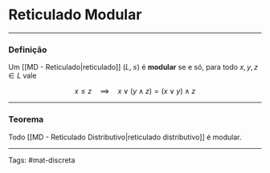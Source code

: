 # Reticulado Modular

---

### Definição

Um [[MD - Reticulado|reticulado]] $(L,\leq)$ é **modular** se e só, para todo $x,y,z \in L$ vale

$$
x \leq z \quad\implies\quad x \vee (y \wedge z) = (x \vee y ) \wedge z 
$$

---

### Teorema

Todo [[MD - Reticulado Distributivo|reticulado distributivo]] é modular.

---

Tags: #mat-discreta 